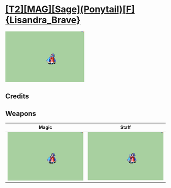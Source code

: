# [\[T2\]\[MAG\]\[Sage\]\(Ponytail\)\[F\]{Lisandra_Brave}](../%5BT2%5D%5BMAG%5D%5BSage%5D(Ponytail)%5BF%5D%7BLisandra_Brave%7D)

<img src="./6.%20Magic/Magic_000.png" alt="[T2][MAG][Sage](Ponytail)[F]{Lisandra_Brave} standing" />

## Credits



## Weapons


|Magic |Staff |
|  :---: | :---: |
| <img alt="Magic animation" src="./6.%20Magic/Magic.gif" /> | <img alt="Staff animation" src="./7.%20Staff/Staff.gif" /> |

